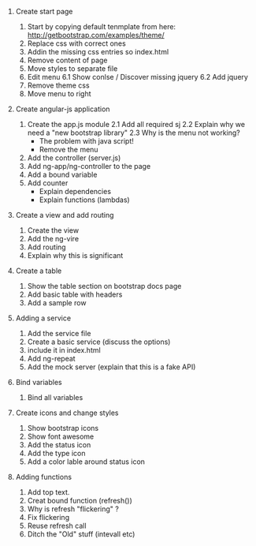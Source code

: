 1. Create start page

	1. Start by copying default tenmplate from here: http://getbootstrap.com/examples/theme/
	2. Replace css with correct ones
	3. Addin the missing css entries so index.html
	4. Remove content of page
	5. Move styles to separate file
	6. Edit menu
	6.1 Show conlse / Discover missing jquery
	6.2 Add jquery
	7. Remove theme css
	8. Move menu to right
	
2. Create angular-js application
	1. Create the app.js module
	2.1 Add all required sj
	2.2 Explain why we need a "new bootstrap library"
	2.3 Why is the menu not  working?
		- The problem with java script!
		- Remove the menu
	3. Add the controller (server.js)
	4. Add ng-app/ng-controller to the page
	5. Add a bound variable
	6. Add counter
		- Explain dependencies
		- Explain functions (lambdas)

3. Create a view and add routing

	1. Create the view
	2. Add the ng-vire
	3. Add routing
	4. Explain why this is significant
	
4. Create a table
	1. Show the table section on bootstrap docs page
	2. Add basic table with headers
	2. Add a sample row
	
5. Adding a service
	1. Add the service file
	2. Create a basic service (discuss the options)
	3. include it in index.html
	4. Add ng-repeat
	5. Add the mock server (explain that this is a fake API)
	
6. Bind variables
	1. Bind all variables
	
7. Create icons and change styles
	1. Show bootstrap icons
	2. Show font awesome
	3. Add the status icon
	4. Add the type icon
	5. Add a color lable around status icon
	
8. Adding functions
	1. Add top text.
	2. Creat bound function (refresh())
	3. Why is refresh "flickering" ?
	4. Fix flickering
	5. Reuse refresh call
	6. Ditch the "Old" stuff (intevall etc)
	

	
	
	
		